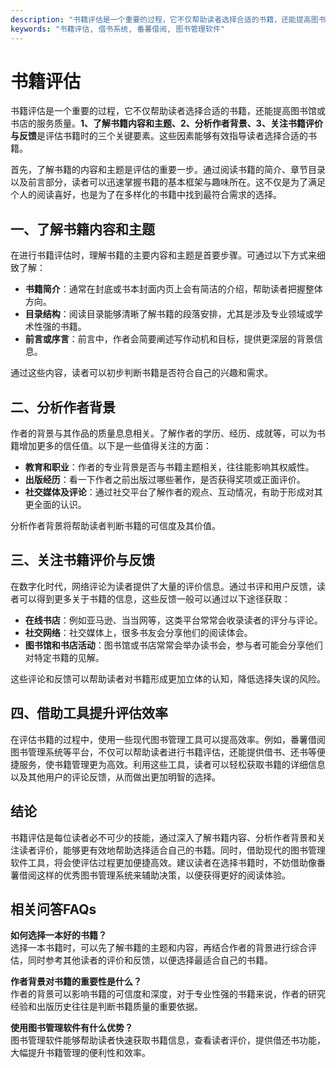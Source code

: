 ```yaml
---
description: "书籍评估是一个重要的过程，它不仅帮助读者选择合适的书籍，还能提高图书馆或书店的服务质量。**1、了解书籍内容和主题、2、分析作者背景、3、关注书籍评价与反馈**是评估书籍时的三个关键要素。这些因素能够有效指导读者选择合适的书籍。"
keywords: "书籍评估, 借书系统, 番薯借阅, 图书管理软件"
---
```

# 书籍评估

书籍评估是一个重要的过程，它不仅帮助读者选择合适的书籍，还能提高图书馆或书店的服务质量。**1、了解书籍内容和主题、2、分析作者背景、3、关注书籍评价与反馈**是评估书籍时的三个关键要素。这些因素能够有效指导读者选择合适的书籍。

首先，了解书籍的内容和主题是评估的重要一步。通过阅读书籍的简介、章节目录以及前言部分，读者可以迅速掌握书籍的基本框架与趣味所在。这不仅是为了满足个人的阅读喜好，也是为了在多样化的书籍中找到最符合需求的选择。

## **一、了解书籍内容和主题**

在进行书籍评估时，理解书籍的主要内容和主题是首要步骤。可通过以下方式来细致了解：

- **书籍简介**：通常在封底或书本封面内页上会有简洁的介绍，帮助读者把握整体方向。
- **目录结构**：阅读目录能够清晰了解书籍的段落安排，尤其是涉及专业领域或学术性强的书籍。
- **前言或序言**：前言中，作者会简要阐述写作动机和目标，提供更深层的背景信息。

通过这些内容，读者可以初步判断书籍是否符合自己的兴趣和需求。

## **二、分析作者背景**

作者的背景与其作品的质量息息相关。了解作者的学历、经历、成就等，可以为书籍增加更多的信任值。以下是一些值得关注的方面：

- **教育和职业**：作者的专业背景是否与书籍主题相关，往往能影响其权威性。
- **出版经历**：看一下作者之前出版过哪些著作，是否获得奖项或正面评价。
- **社交媒体及评论**：通过社交平台了解作者的观点、互动情况，有助于形成对其更全面的认识。

分析作者背景将帮助读者判断书籍的可信度及其价值。

## **三、关注书籍评价与反馈**

在数字化时代，网络评论为读者提供了大量的评价信息。通过书评和用户反馈，读者可以得到更多关于书籍的信息，这些反馈一般可以通过以下途径获取：

- **在线书店**：例如亚马逊、当当网等，这类平台常常会收录读者的评分与评论。
- **社交网络**：社交媒体上，很多书友会分享他们的阅读体会。
- **图书馆和书店活动**：图书馆或书店常常会举办读书会，参与者可能会分享他们对特定书籍的见解。

这些评论和反馈可以帮助读者对书籍形成更加立体的认知，降低选择失误的风险。

## **四、借助工具提升评估效率**

在评估书籍的过程中，使用一些现代图书管理工具可以提高效率。例如，番薯借阅图书管理系统等平台，不仅可以帮助读者进行书籍评估，还能提供借书、还书等便捷服务，使书籍管理更为高效。利用这些工具，读者可以轻松获取书籍的详细信息以及其他用户的评论反馈，从而做出更加明智的选择。

## **结论**

书籍评估是每位读者必不可少的技能，通过深入了解书籍内容、分析作者背景和关注读者评价，能够更有效地帮助选择适合自己的书籍。同时，借助现代的图书管理软件工具，将会使评估过程更加便捷高效。建议读者在选择书籍时，不妨借助像番薯借阅这样的优秀图书管理系统来辅助决策，以便获得更好的阅读体验。

## 相关问答FAQs

**如何选择一本好的书籍？**  
选择一本书籍时，可以先了解书籍的主题和内容，再结合作者的背景进行综合评估，同时参考其他读者的评价和反馈，以便选择最适合自己的书籍。

**作者背景对书籍的重要性是什么？**  
作者的背景可以影响书籍的可信度和深度，对于专业性强的书籍来说，作者的研究经验和出版历史往往是判断书籍质量的重要依据。

**使用图书管理软件有什么优势？**  
图书管理软件能够帮助读者快速获取书籍信息，查看读者评价，提供借还书功能，大幅提升书籍管理的便利性和效率。

